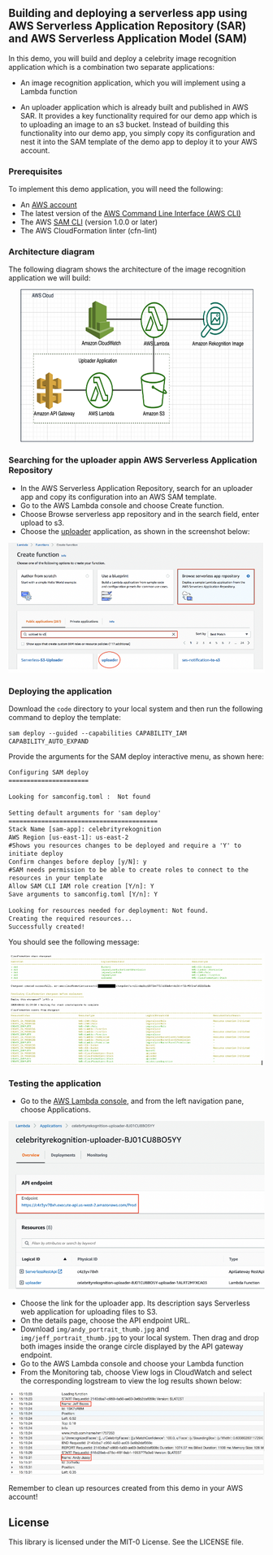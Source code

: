 ## Building and deploying a serverless app using AWS Serverless Application Repository (SAR) and AWS Serverless Application Model (SAM)

In this demo, you will build and deploy a celebrity image recognition application which is a combination two separate applications:

* An image recognition application, which you will implement using a Lambda function

* An uploader application which is already built and published in AWS SAR. It provides a key functionality required for our demo app which is to uploading an image to an s3 bucket. Instead of building this functionality into our demo app, you simply copy its configuration and nest it into the SAM template of the demo app to deploy it to your AWS account.

### Prerequisites

To implement this demo application, you will need the following:

- An [AWS account](https://aws.amazon.com/premiumsupport/knowledge-center/create-and-activate-aws-account/)
- The latest version of the [AWS Command Line Interface (AWS CLI)](https://docs.aws.amazon.com/cli/latest/userguide/cli-chap-install.html)
- The AWS [SAM CLI](https://docs.aws.amazon.com/serverless-application-model/latest/developerguide/serverless-sam-cli-install.html) (version 1.0.0 or later)
- The AWS CloudFormation linter (cfn-lint)


### Architecture diagram

The following diagram shows the architecture of the image recognition application we will build:

<p align="center">
  <img width="460" height="300" src="https://github.com/aws-samples/amazon-rekognition-videoanalyzer-serverless-with-sam-and-sar/blob/master/img/arch_diag.png">
</p>

### Searching for the uploader appin AWS Serverless Application Repository

- In the AWS Serverless Application Repository, search for an uploader app and copy its configuration into an AWS SAM template. 
- Go to the AWS Lambda console and choose Create function. 
- Choose Browse serverless app repository and in the search field, enter upload to s3. 
- Choose the [uploader](https://serverlessrepo.aws.amazon.com/applications/arn:aws:serverlessrepo:us-east-1:233054207705:applications~uploader) application, as shown in the screenshot below:

![alt text](img/sar_app_search.png)

### Deploying the application
Download the `code` directory to your local system and then run the following command to deploy the template:

	sam deploy --guided --capabilities CAPABILITY_IAM CAPABILITY_AUTO_EXPAND

Provide the arguments for the SAM deploy interactive menu, as shown here:

	Configuring SAM deploy
	======================

	Looking for samconfig.toml :  Not found

	Setting default arguments for 'sam deploy'
	=========================================
	Stack Name [sam-app]: celebrityrekognition 
	AWS Region [us-east-1]: us-east-2
	#Shows you resources changes to be deployed and require a 'Y' to initiate deploy
	Confirm changes before deploy [y/N]: y
	#SAM needs permission to be able to create roles to connect to the resources in your template
	Allow SAM CLI IAM role creation [Y/n]: Y
	Save arguments to samconfig.toml [Y/n]: Y

	Looking for resources needed for deployment: Not found.
	Creating the required resources...
	Successfully created!

You should see the following message:

![alt text](img/cf_stack_changeset.png)

### Testing the application

- Go to the [AWS Lambda console](https://console.aws.amazon.com/lambda/home?region=us-east-1), and from the left navigation pane, choose Applications. 

![alt text](img/apigw_endpoint.png)

- Choose the link for the uploader app. Its description says Serverless web application for uploading files to S3.
- On the details page, choose the API endpoint URL. 
- Download `img/andy_portrait_thumb.jpg` and `img/jeff_portrait_thumb.jpg` to your local system. Then drag and drop both images inside the orange circle displayed by the API gateway endpoint. 
- Go to the AWS Lambda console and choose your Lambda function
- From the Monitoring tab, choose View logs in CloudWatch and select the corresponding logstream to view the log results shown below:

![alt text](img/cw_log.png)

Remember to clean up resources created from this demo in your AWS account!


## License

This library is licensed under the MIT-0 License. See the LICENSE file.

